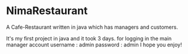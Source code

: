 # NimaRestaurant
A Cafe-Restaurant written in java which has managers and customers.

It's my first project in java and it took 3 days.
for logging in the main manager account username : admin password : admin
I hope you enjoy!
